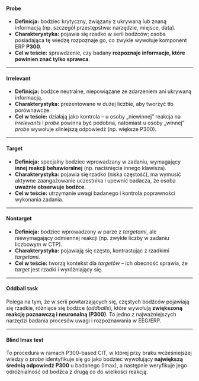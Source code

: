 #### Probe
- **Definicja:** bodziec krytyczny, związany z ukrywaną lub znaną informacją (np. szczegół przestępstwa: narzędzie, miejsce, data).
- **Charakterystyka:** pojawia się rzadko w serii bodźców; osoba posiadająca tę wiedzę rozpoznaje go, co zwykle wywołuje komponent ERP **P300**.
- **Cel w teście:** sprawdzenie, czy badany **rozpoznaje informacje, które powinien znać tylko sprawca**.
---
#### Irrelevant
- **Definicja:** bodźce neutralne, niepowiązane ze zdarzeniem ani ukrywaną informacją.
- **Charakterystyka:** prezentowane w dużej liczbie, aby tworzyć tło porównawcze.
- **Cel w teście:** działają jako kontrola – u osoby „niewinnej” reakcja na _irrelevants_ i _probe_ powinna być podobna, natomiast u osoby „winnej” _probe_ wywołuje silniejszą odpowiedź (np. większe P300).
---
#### Target
- **Definicja:** specjalny bodziec wprowadzany w zadaniu, wymagający **innej reakcji behawioralnej** (np. naciśnięcia innego klawisza).
- **Charakterystyka:** pojawia się rzadko (niska częstość), ma wymusić aktywne zaangażowanie uczestnika i upewnić badacza, że osoba **uważnie obserwuje bodźce**.
- **Cel w teście:** utrzymanie uwagi badanego i kontrola poprawności wykonania zadania.
---
#### Nontarget
- **Definicja:** bodziec wprowadzony w parze z _targetami_, ale niewymagający odmiennej reakcji (np. zwykłe liczby w zadaniu liczbowym w CTP).
- **Charakterystyka:** pojawiają się często, kontrastując z rzadkimi _targetami_.
- **Cel w teście:** tworzą kontekst dla _targetów_ – ich obecność sprawia, że _target_ jest rzadki i wyróżniający się.

---
#### Oddball task
Polega na tym, że w serii powtarzających się, częstych bodźców pojawiają się rzadkie, różniące się bodźce (_oddballs_), które wywołują **zwiększoną reakcję poznawczą i neuronalną (P300)**. To jedno z najważniejszych narzędzi badania procesów uwagi i rozpoznawania w EEG/ERP.

---
#### Blind Imax test 
To procedura w ramach P300-based CIT, w której przy braku wcześniejszej wiedzy o _probe_ identyfikuje się go jako bodziec wywołujący **największą średnią odpowiedź P300** u badanego (Imax), a następnie weryfikuje jego odróżnialność od bodźca z drugą co do wielkości reakcją.